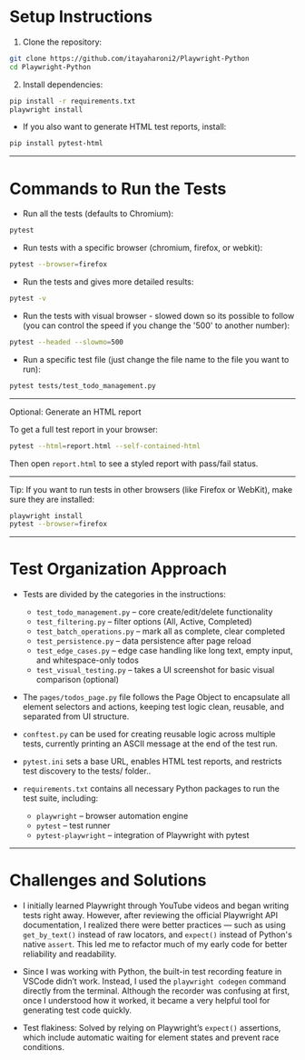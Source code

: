 # Setup Instructions

1. Clone the repository:

```bash
git clone https://github.com/itayaharoni2/Playwright-Python
cd Playwright-Python
```

2. Install dependencies:

```bash
pip install -r requirements.txt
playwright install
```

- If you also want to generate HTML test reports, install:

```bash
pip install pytest-html
```

-----------

# Commands to Run the Tests

- Run all the tests (defaults to Chromium):

```bash
pytest
```

- Run tests with a specific browser (chromium, firefox, or webkit):

```bash
pytest --browser=firefox
```

- Run the tests and gives more detailed results:

```bash
pytest -v
```

- Run the tests with visual browser - slowed down so its possible to follow (you can control the speed if you change the '500' to another number):

```bash
pytest --headed --slowmo=500
```

- Run a specific test file (just change the file name to the file you want to run):

```bash
pytest tests/test_todo_management.py
```

---

Optional: Generate an HTML report

To get a full test report in your browser:

```bash
pytest --html=report.html --self-contained-html
```

Then open `report.html` to see a styled report with pass/fail status.

---

Tip: If you want to run tests in other browsers (like Firefox or WebKit), make sure they are installed:

```bash
playwright install
pytest --browser=firefox
```
---

# Test Organization Approach

- Tests are divided by the categories in the instructions:

  - `test_todo_management.py` – core create/edit/delete functionality
  - `test_filtering.py` – filter options (All, Active, Completed)
  - `test_batch_operations.py` – mark all as complete, clear completed
  - `test_persistence.py` – data persistence after page reload
  - `test_edge_cases.py` – edge case handling like long text, empty input, and whitespace-only todos
  - `test_visual_testing.py` – takes a UI screenshot for basic visual comparison (optional)

- The `pages/todos_page.py` file follows the Page Object to encapsulate all element selectors and actions, keeping test logic clean, reusable, and separated from UI structure.

- `conftest.py` can be used for creating reusable logic across multiple tests, currently printing an ASCII message at the end of the test run.

- `pytest.ini` sets a base URL, enables HTML test reports, and restricts test discovery to the tests/ folder..

- `requirements.txt` contains all necessary Python packages to run the test suite, including:
  - `playwright` – browser automation engine
  - `pytest` – test runner
  - `pytest-playwright` – integration of Playwright with pytest

----------

# Challenges and Solutions

- I initially learned Playwright through YouTube videos and began writing tests right away. However, after reviewing the official Playwright API documentation, I realized there were better practices — such as using `get_by_text()` instead of raw locators, and `expect()` instead of Python's native `assert`. This led me to refactor much of my early code for better reliability and readability.

- Since I was working with Python, the built-in test recording feature in VSCode didn’t work. Instead, I used the `playwright codegen` command directly from the terminal. Although the recorder was confusing at first, once I understood how it worked, it became a very helpful tool for generating test code quickly.

- Test flakiness: Solved by relying on Playwright’s `expect()` assertions, which include automatic waiting for element states and prevent race conditions.
